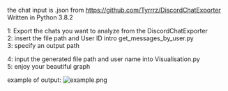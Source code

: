 the chat input is .json from https://github.com/Tyrrrz/DiscordChatExporter                        
Written in Python 3.8.2

1: Export the chats you want to analyze from the DiscordChatExporter                                    
2: insert the file path and User ID intro get_messages_by_user.py                      
3: specify an output path                                    

4: input the generated file path and user name into Visualisation.py                                  
5: enjoy your beautiful graph

example of output:
![example.png](https://github.com/Red-3D/Discord-message-frequency-analysis/blob/master/example.png?raw=true "Example")
